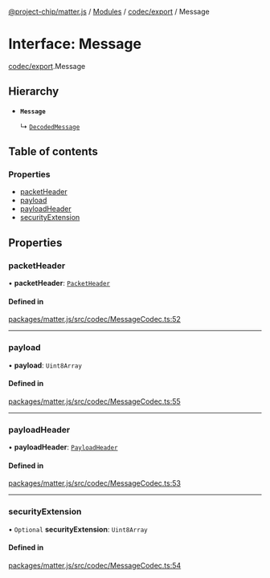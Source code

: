[@project-chip/matter.js](../README.md) / [Modules](../modules.md) / [codec/export](../modules/codec_export.md) / Message

# Interface: Message

[codec/export](../modules/codec_export.md).Message

## Hierarchy

- **`Message`**

  ↳ [`DecodedMessage`](codec_export.DecodedMessage.md)

## Table of contents

### Properties

- [packetHeader](codec_export.Message.md#packetheader)
- [payload](codec_export.Message.md#payload)
- [payloadHeader](codec_export.Message.md#payloadheader)
- [securityExtension](codec_export.Message.md#securityextension)

## Properties

### packetHeader

• **packetHeader**: [`PacketHeader`](codec_export.PacketHeader.md)

#### Defined in

[packages/matter.js/src/codec/MessageCodec.ts:52](https://github.com/project-chip/matter.js/blob/b7330d72/packages/matter.js/src/codec/MessageCodec.ts#L52)

___

### payload

• **payload**: `Uint8Array`

#### Defined in

[packages/matter.js/src/codec/MessageCodec.ts:55](https://github.com/project-chip/matter.js/blob/b7330d72/packages/matter.js/src/codec/MessageCodec.ts#L55)

___

### payloadHeader

• **payloadHeader**: [`PayloadHeader`](codec_export.PayloadHeader.md)

#### Defined in

[packages/matter.js/src/codec/MessageCodec.ts:53](https://github.com/project-chip/matter.js/blob/b7330d72/packages/matter.js/src/codec/MessageCodec.ts#L53)

___

### securityExtension

• `Optional` **securityExtension**: `Uint8Array`

#### Defined in

[packages/matter.js/src/codec/MessageCodec.ts:54](https://github.com/project-chip/matter.js/blob/b7330d72/packages/matter.js/src/codec/MessageCodec.ts#L54)
